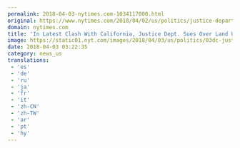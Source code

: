 ```yaml
---
permalink: 2018-04-03-nytimes.com-1034117000.html
original: https://www.nytimes.com/2018/04/02/us/politics/justice-department-california-lawsuit-land-use-law.html?partner=rss&amp;emc=rss
domain: nytimes.com
title: 'In Latest Clash With California, Justice Dept. Sues Over Land Use Law'
image: https://static01.nyt.com/images/2018/04/03/us/politics/03dc-justice/03dc-justice-mediumThreeByTwo440.jpg
date: 2018-04-03 03:22:35
category: news_us
translations: 
 - 'es'
 - 'de'
 - 'ru'
 - 'ja'
 - 'fr'
 - 'it'
 - 'zh-CN'
 - 'zh-TW'
 - 'ar'
 - 'pt'
 - 'hy'
---
```


